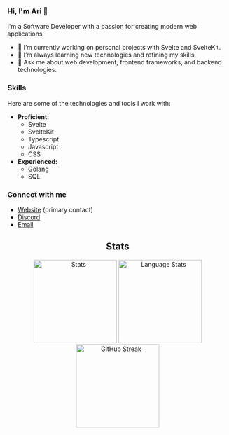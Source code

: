 <!--
  Hi there!
-->

### Hi, I'm Ari 👋

I'm a Software Developer with a passion for creating modern web applications.

-   🔭 I’m currently working on personal projects with Svelte and SvelteKit.
-   🌱 I’m always learning new technologies and refining my skills.
-   💬 Ask me about web development, frontend frameworks, and backend technologies.

### Skills

Here are some of the technologies and tools I work with:

-   **Proficient:**
    -   Svelte
    -   SvelteKit
    -   Typescript
    -   Javascript
    -   CSS
-   **Experienced:**
    -   Golang
    -   SQL

### Connect with me

-   [Website](https://www.arithefirst.com) (primary contact)
-   [Discord](https://discord.com/users/613358761901424652)
-   [Email](mailto:ari@arithefirst.com)




<h2 align="center">Stats</h2>
<p align="center">
    <img src="https://github-readme-stats.vercel.app/api?username=arithefirst&show_icons=true&locale=en&theme=transparent&title_color=CDD6F4&text_color=CDD6F4&border_color=45475a&icon_color=CBA6F7&hide_rank=true&bg_color=69696900&card_width=320" height="190" alt="Stats" />
  <img src="https://github-readme-stats.vercel.app/api/top-langs/?username=arithefirst&layout=compact&show_icons=true&locale=en&theme=transparent&title_color=CDD6F4&text_color=CDD6F4&border_color=45475a&icon_color=CBA6F7&hide_rank=true&bg_color=69696900&card_width=320" height="190" alt="Language Stats">
   <img src="https://github-readme-streak-stats-mu-three.vercel.app/?user=arithefirst&border=45475a&background=69696900&ring=CBA6F7&fire=CBA6F7&dates=CDD6F4&currStreakLabel=CBA6F7&currStreakNum=CBA6F7&sideNums=CBA6F7&sideLabels=CBA6F7&hide_total_contributions=true&hide_longest_streak=true&card_width=150" height="190" alt="GitHub Streak"/>
</p>
